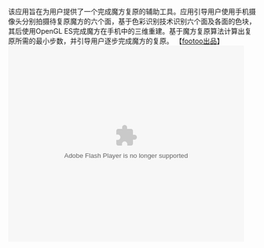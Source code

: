 该应用旨在为用户提供了一个完成魔方复原的辅助工具。应用引导用户使用手机摄像头分别拍摄待复原魔方的六个面，基于色彩识别技术识别六个面及各面的色块，其后使用OpenGL ES完成魔方在手机中的三维重建。基于魔方复原算法计算出复原所需的最小步数，并引导用户逐步完成魔方的复原。
【<a href="http://footoo.org">footoo出品</a>】
<embed src="http://player.youku.com/player.php/sid/XMjIxMzQ0NTk2/v.swf" quality="high" width="480" height="400" align="middle" allowScriptAccess="sameDomain" type="application/x-shockwave-flash"></embed>